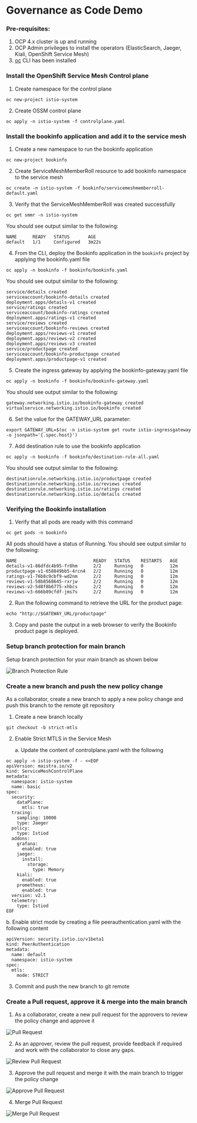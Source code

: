 # Governance as Code Demo

### Pre-requisites:
1. OCP 4.x cluster is up and running
2. OCP Admin privileges to install the operators (ElasticSearch, Jaeger, Kiali, OpenShift Service Mesh)
3. [oc](https://access.redhat.com/downloads/content/290/ver=4.9/rhel---8/4.9.21/x86_64/product-software) CLI has been installed

### Install the OpenShift Service Mesh Control plane
1. Create namespace for the control plane
```
oc new-project istio-system
```

2. Create OSSM control plane
```
oc apply -n istio-system -f controlplane.yaml
```

### Install the bookinfo application and add it to the service mesh
1. Create a new namespace to run the bookinfo application
```
oc new-project bookinfo
```

2. Create ServiceMeshMemberRoll resource to add bookinfo namespace to the service mesh
```
oc create -n istio-system -f bookinfo/servicemeshmemberroll-default.yaml
```

3. Verify that the ServiceMeshMemberRoll was created successfully
```
oc get smmr -n istio-system
```

You should see output similar to the following:

```
NAME      READY   STATUS       AGE
default   1/1     Configured   3m22s
```

4. From the CLI, deploy the Bookinfo application in the `bookinfo` project by applying the bookinfo.yaml file
```
oc apply -n bookinfo -f bookinfo/bookinfo.yaml
```

You should see output similar to the following:

```
service/details created
serviceaccount/bookinfo-details created
deployment.apps/details-v1 created
service/ratings created
serviceaccount/bookinfo-ratings created
deployment.apps/ratings-v1 created
service/reviews created
serviceaccount/bookinfo-reviews created
deployment.apps/reviews-v1 created
deployment.apps/reviews-v2 created
deployment.apps/reviews-v3 created
service/productpage created
serviceaccount/bookinfo-productpage created
deployment.apps/productpage-v1 created
```

5. Create the ingress gateway by applying the bookinfo-gateway.yaml file 
```
oc apply -n bookinfo -f bookinfo/bookinfo-gateway.yaml
```

You should see output similar to the following:
```
gateway.networking.istio.io/bookinfo-gateway created
virtualservice.networking.istio.io/bookinfo created
```

6. Set the value for the GATEWAY_URL parameter:
```
export GATEWAY_URL=$(oc -n istio-system get route istio-ingressgateway -o jsonpath='{.spec.host}')
```

7. Add destination rule to use the bookinfo application
```
oc apply -n bookinfo -f bookinfo/destination-rule-all.yaml
```

You should see output similar to the following:
```
destinationrule.networking.istio.io/productpage created
destinationrule.networking.istio.io/reviews created
destinationrule.networking.istio.io/ratings created
destinationrule.networking.istio.io/details created
```

### Verifying the Bookinfo installation
1. Verify that all pods are ready with this command
```
oc get pods -n bookinfo
```

All pods should have a status of Running. You should see output similar to the following:
```
NAME                             READY   STATUS    RESTARTS   AGE
details-v1-86dfdc4b95-fr8hm      2/2     Running   0          12m
productpage-v1-658849bb5-4rcn4   2/2     Running   0          12m
ratings-v1-76b8c9cbf9-wd2nm      2/2     Running   0          12m
reviews-v1-58b8568645-rxrjw      2/2     Running   0          12m
reviews-v2-5d8f8b6775-xhbcs      2/2     Running   0          12m
reviews-v3-666b89cfdf-jms7s      2/2     Running   0          12m
```

2. Run the following command to retrieve the URL for the product page:
```
echo "http://$GATEWAY_URL/productpage"
```

3. Copy and paste the output in a web browser to verify the Bookinfo product page is deployed.

### Setup branch protection for main branch
Setup branch protection for your main branch as shown below

![Branch Protection Rule](images/Branch_Protection_Rule.png)

### Create a new branch and push the new policy change
As a collaborator, create a new branch to apply a new policy change and push this branch to the remote git repository
1. Create a new branch locally
```
git checkout -b strict-mtls
```

2. Enable Strict MTLS in the Service Mesh  

   a. Update the content of controlplane.yaml with the following

```
oc apply -n istio-system -f - <<EOF
apiVersion: maistra.io/v2
kind: ServiceMeshControlPlane
metadata:
  namespace: istio-system
  name: basic
spec:
  security:
    dataPlane:
      mtls: true
  tracing:
    sampling: 10000
    type: Jaeger
  policy:
    type: Istiod
  addons:
    grafana:
      enabled: true
    jaeger:
      install:
        storage:
          type: Memory
    kiali:
      enabled: true
    prometheus:
      enabled: true
  version: v2.1
  telemetry:
    type: Istiod
EOF
```
   b. Enable strict mode by creating a file peerauthentication.yaml with the following content

```
apiVersion: security.istio.io/v1beta1
kind: PeerAuthentication
metadata:
  name: default
  namespace: istio-system
spec:
  mtls:
    mode: STRICT
```

3. Commit and push the new branch to git remote



### Create a Pull request, approve it & merge into the main branch
1. As a collaborator, create a new pull request for the approvers to review the  policy change and approve it

![Pull Request](images/Pull_Request.png)

2. As an approver, review the pull request, provide feedback if required and work with the collaborator to close any gaps. 

![Review Pull Request](images/ReviewPullRequest.png)

3. Approve the pull request and merge it with the main branch to trigger the policy change

![Approve Pull Request](images/ApprovePullRequest.png)

4. Merge Pull Request

![Merge Pull Request](images/MergePullRequest.png)

